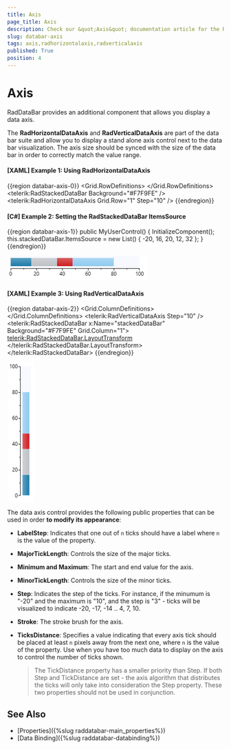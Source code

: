 ```yaml
---
title: Axis
page_title: Axis
description: Check our &quot;Axis&quot; documentation article for the RadDataBar {{ site.framework_name }} control.
slug: databar-axis
tags: axis,radhorizontalaxis,radverticalaxis
published: True
position: 4
---
```


# Axis

RadDataBar provides an additional component that allows you display a data axis.

The __RadHorizontalDataAxis__ and __RadVerticalDataAxis__ are part of the data bar suite and allow you to display a stand alone axis control next to the data bar visualization. The axis size should be synced with the size of the data bar in order to correctly match the value range.

#### __[XAML] Example 1: Using RadHorizontalDataAxis__
{{region databar-axis-0}}
	<Grid Width="300" Height="50">
		<Grid.RowDefinitions>
			<RowDefinition />
			<RowDefinition Height="Auto"/>
		</Grid.RowDefinitions>
		<telerik:RadStackedDataBar Background="#F7F9FE" />
		<telerik:RadHorizontalDataAxis Grid.Row="1" Step="10" />
	</Grid>
{{endregion}}

#### __[C#] Example 2: Setting the RadStackedDataBar ItemsSource__
{{region databar-axis-1}}
	public MyUserControl()
	{
		InitializeComponent();
		this.stackedDataBar.ItemsSource = new List<double>() { -20, 16, 20, 12, 32 };
	}
{{endregion}}

![{{ site.framework_name }} RadDataBar Horizontal Axis](images/databar-axis-0.png)


#### __[XAML] Example 3: Using RadVerticalDataAxis__
{{region databar-axis-2}}
	<Grid Width="50" Height="300">
        <Grid.ColumnDefinitions>
            <ColumnDefinition Width="Auto"/>
            <ColumnDefinition />
        </Grid.ColumnDefinitions>
        <telerik:RadVerticalDataAxis Step="10" />
        <telerik:RadStackedDataBar x:Name="stackedDataBar" Background="#F7F9FE" Grid.Column="1">
            <telerik:RadStackedDataBar.LayoutTransform>
                <RotateTransform Angle="-90" />
            </telerik:RadStackedDataBar.LayoutTransform>
        </telerik:RadStackedDataBar>
    </Grid>
{{endregion}}

![{{ site.framework_name }} RadDataBar Vertical Axis](images/databar-axis-1.png)

The data axis control provides the following public properties that can be used in order __to modify its appearance__:

* __LabelStep__: Indicates that one out of `n` ticks should have a label where `n` is the value of the property.

* __MajorTickLength__: Controls the size of the major ticks.

* __Minimum and Maximum__: The start and end value for the axis.

* __MinorTickLength__: Controls the size of the minor ticks.

* __Step__: Indicates the step of the ticks. For instance, if the minumum is "-20" and the maximum is "10", and the step is "3" - ticks will be visualized to indicate -20, -17, -14 .. 4, 7, 10.

* __Stroke__: The stroke brush for the axis.

* __TicksDistance__: Specifies a value indicating that every axis tick should be placed at least `n` pixels away from the next one, where `n` is the value of the property. Use when you have too much data to display on the axis to control the number of ticks shown. 

	> The TickDistance property has a smaller priority than Step. If both Step and TickDistance are set - the axis algorithm that distributes the ticks will only take into consideration the Step property. These two properties should not be used in conjunction.

## See Also  
* [Properties]({%slug raddatabar-main_properties%})
* [Data Binding]({%slug raddatabar-databinding%})

